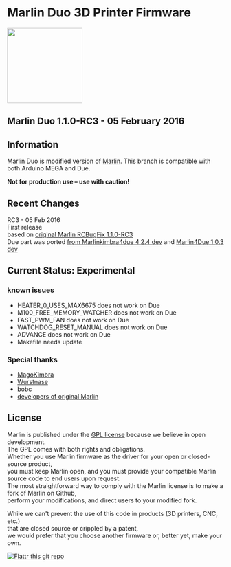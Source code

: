 # Marlin Duo 3D Printer Firmware
<img align="top" width=175 src="Documentation/Logo/Marlin%20Logo%20GitHub.png" />

## Marlin Duo 1.1.0-RC3 - 05 February 2016

## Information
Marlin Duo is modified version of [Marlin](https://github.com/MarlinFirmware/Marlin/tree/RCBugFix).
This branch is compatible with both Arduino MEGA and Due. 

__Not for production use – use with caution!__

## Recent Changes
RC3 - 05 Feb 2016<br>
      First release<br>
	  based on [original Marlin RCBugFix 1.1.0-RC3](https://github.com/MarlinFirmware/Marlin/tree/RCBugFix)<br>
      Due part was ported [from Marlinkimbra4due 4.2.4 dev](https://github.com/MagoKimbra/MarlinKimbra4due) and [Marlin4Due 1.0.3 dev](https://github.com/Wurstnase/Marlin4Due)<br>

## Current Status: Experimental

### known issues
* HEATER_0_USES_MAX6675 does not work on Due
* M100_FREE_MEMORY_WATCHER does not work on Due
* FAST_PWM_FAN does not work on Due
* WATCHDOG_RESET_MANUAL does not work on Due
* ADVANCE does not work on Due
* Makefile needs update

### Special thanks
* [MagoKimbra](https://github.com/MagoKimbra)
* [Wurstnase](https://github.com/Wurstnase)
* [bobc](https://github.com/bobc)
* [developers of original Marlin](https://github.com/MarlinFirmware)

## License

Marlin is published under the [GPL license](/LICENSE) because we believe in open development.<br>
The GPL comes with both rights and obligations.<br>
Whether you use Marlin firmware as the driver for your open or closed-source product,<br>
you must keep Marlin open, and you must provide your compatible Marlin source code to end users upon request.<br>
The most straightforward way to comply with the Marlin license is to make a fork of Marlin on Github,<br>
perform your modifications, and direct users to your modified fork.<br>

While we can't prevent the use of this code in products (3D printers, CNC, etc.)<br>
that are closed source or crippled by a patent,<br>
we would prefer that you choose another firmware or, better yet, make your own.<br>

[![Flattr this git repo](http://api.flattr.com/button/flattr-badge-large.png)](https://flattr.com/submit/auto?user_id=ErikZalm&url=https://github.com/MarlinFirmware/Marlin&title=Marlin&language=&tags=github&category=software)
